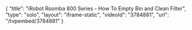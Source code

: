 {
    "title": "iRobot Roomba 800 Series - How To Empty Bin and Clean Filter",
    "type": "solo",
    "layout": "iframe-static",
    "videoId": "3784881",
    "url": "\/tvpembed\/3784881"
}